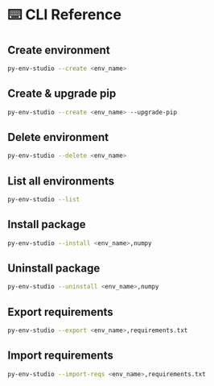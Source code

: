 # ⌨️ CLI Reference

## Create environment
```bash
py-env-studio --create <env_name>
```

## Create & upgrade pip
```bash
py-env-studio --create <env_name> --upgrade-pip
```

## Delete environment
```bash
py-env-studio --delete <env_name>
```

## List all environments
```bash
py-env-studio --list
```

## Install package
```bash
py-env-studio --install <env_name>,numpy
```

## Uninstall package
```bash
py-env-studio --uninstall <env_name>,numpy
```

## Export requirements
```bash
py-env-studio --export <env_name>,requirements.txt
```

## Import requirements
```bash
py-env-studio --import-reqs <env_name>,requirements.txt
```